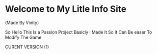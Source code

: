 # Welcome to My Litle Info Site
(Made By Vinity)

So Hello This Is a Passion Project Basicly i Made It So It Can Be easer To Modify The Game

CURENT VERSION (1)
